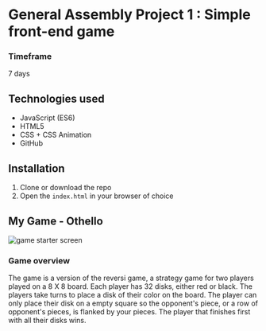 # General Assembly Project 1 : Simple front-end game

### Timeframe
7 days

## Technologies used
* JavaScript (ES6) 
* HTML5
* CSS + CSS Animation
* GitHub

## Installation
1. Clone or download the repo
1. Open the `index.html` in your browser of choice

## My Game - Othello
<img alt="game starter screen" src="https://user-images.githubusercontent.com/9445433/51030209-97564c80-1590-11e9-8d7c-ded63a618cc0.png">

### Game overview
The game is a version of the reversi game, a strategy game for two players played on a 8 X 8 board. Each player has 32 disks, either red or black. The players take turns to place a disk of their color on the board. The player can only place their disk on a empty square so the opponent's piece, or a row of opponent's pieces, is flanked by your pieces. The player that finishes first with all their disks wins.
